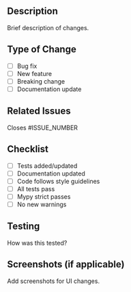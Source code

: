 ## Description
Brief description of changes.

## Type of Change
- [ ] Bug fix
- [ ] New feature
- [ ] Breaking change
- [ ] Documentation update

## Related Issues
Closes #ISSUE_NUMBER

## Checklist
- [ ] Tests added/updated
- [ ] Documentation updated
- [ ] Code follows style guidelines
- [ ] All tests pass
- [ ] Mypy strict passes
- [ ] No new warnings

## Testing
How was this tested?

## Screenshots (if applicable)
Add screenshots for UI changes.
